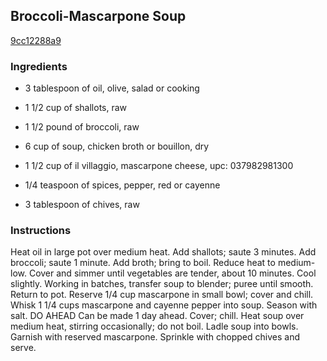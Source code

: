 ## Broccoli-Mascarpone Soup

[9cc12288a9](http://www.epicurious.com/recipes/food/views/broccoli-mascarpone-soup-236583)

### Ingredients

 - 3 tablespoon of oil, olive, salad or cooking

 - 1 1/2 cup of shallots, raw

 - 1 1/2 pound of broccoli, raw

 - 6 cup of soup, chicken broth or bouillon, dry

 - 1 1/2 cup of il villaggio, mascarpone cheese, upc: 037982981300

 - 1/4 teaspoon of spices, pepper, red or cayenne

 - 3 tablespoon of chives, raw

### Instructions

Heat oil in large pot over medium heat. Add shallots; saute 3 minutes. Add broccoli; saute 1 minute. Add broth; bring to boil. Reduce heat to medium-low. Cover and simmer until vegetables are tender, about 10 minutes. Cool slightly. Working in batches, transfer soup to blender; puree until smooth. Return to pot. Reserve 1/4 cup mascarpone in small bowl; cover and chill. Whisk 1 1/4 cups mascarpone and cayenne pepper into soup. Season with salt. DO AHEAD Can be made 1 day ahead. Cover; chill. Heat soup over medium heat, stirring occasionally; do not boil. Ladle soup into bowls. Garnish with reserved mascarpone. Sprinkle with chopped chives and serve.
